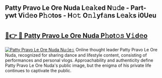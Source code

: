 ## Patty Pravo Le Ore Nuda L𝚎a𝚔ed N𝚞𝚍e - Part-ywt Vi𝚍𝚎o P𝚑𝚘tos - H𝚘𝚝 O𝚗𝚕yf𝚊ns L𝚎a𝚔s i0Ueu

# <h2><a href="http://kf4snz.oniu.top/?m=Patty+Pravo+Le+Ore+Nuda">🔗👉 🔴 Patty Pravo Le Ore Nuda P𝚑ot𝚘𝚜 V𝚒d𝚎o</a></h2>

[![Patty Pravo Le Ore Nuda Nu𝚍e𝚜](https://i.imgur.com/0qMVB7G.gif)](http://kf4snz.oniu.top/?m=Patty+Pravo+Le+Ore+Nuda)
Online thought leader Patty Pravo Le Ore Nuda, recognized for sharing dance and lifestyle content, consisting of performances and personal vlogs. Approachability and authenticity define Patty Pravo Le Ore Nuda's public image, but the enigma of his private life continues to captivate the public.  
